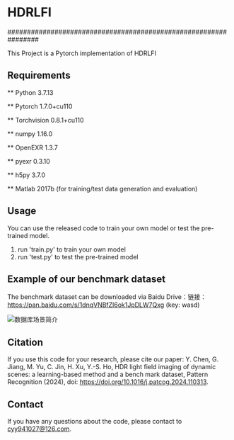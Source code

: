 # HDRLFI
################################################################

This Project is a Pytorch implementation of HDRLFI

## Requirements
** Python  3.7.13

** Pytorch  1.7.0+cu110

** Torchvision  0.8.1+cu110

** numpy  1.16.0 

** OpenEXR  1.3.7

** pyexr  0.3.10

** h5py  3.7.0

** Matlab  2017b (for training/test data generation and evaluation)

## Usage
You can use the released code to train your own model or test the pre-trained model.

1. run 'train.py' to train your own model
2. run 'test.py' to test the pre-trained model

## Example of our benchmark dataset

The benchmark dataset can be downloaded  via Baidu Drive：链接：https://pan.baidu.com/s/1dnqVNBfZl6ok1JpDLW7Qxg (key: wasd)

![数据库场景简介](https://github.com/YeyaoChen/HDRLFI/assets/75985087/f9975ae2-0119-4f62-88b0-879acb910f34)

## Citation
If you use this code for your research, please cite our paper:
Y. Chen, G. Jiang, M. Yu, C. Jin, H. Xu, Y.-S. Ho, HDR light field imaging of dynamic scenes: a learning-based method and a bench
mark dataset, Pattern Recognition (2024), doi: https://doi.org/10.1016/j.patcog.2024.110313.

## Contact
If you have any questions about the code, please contact to cyy941027@126.com.




